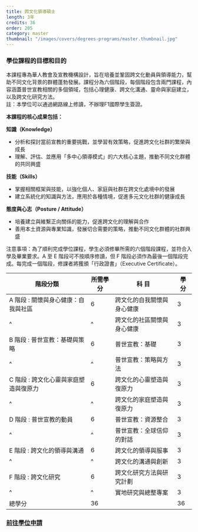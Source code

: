 ```yaml
---
title: 跨文化領導碩士
length: 3年
credits: 36
order: 205  
category: master
thumbnail: "/images/covers/degrees-programs/master.thumbnail.jpg"
---
```


### 學位課程的目標和目的

本課程專為華人教會及宣教機構設計，旨在培養並鞏固跨文化動員與領導能力，幫助不同文化背景的群體蓬勃發展。課程分為六個階段，每個階段包含兩門課程，內容涵蓋普世宣教相關的多個領域，包括心理健康、跨文化溝通、靈命與家庭建立，以及跨文化研究方法。\
註：本學位可以通過網路線上修讀，不辦理F1國際學生簽證。

**本課程的核心成果包括：**

**知識（Knowledge）**
 - 分析和探討當前宣教的重要挑戰，並學習有效策略，促進跨文化社群的繁榮與成長
 - 理解、評估、並應用「多中心領導模式」的六大核心主題，推動不同文化群體的共同興盛

**技能（Skills）**
 - 掌握相關框架與技能，以強化個人、家庭與社群在跨文化處境中的發展
 - 建立系統化的知識與方法，應用於各種情境，促進多元文化社群的健康成長

**態度與心志（Posture / Attitude）**
 - 培養建立與維繫正向關係的能力，促進跨文化的理解與合作
 - 善用本土資源與專業知識，發展切合需要的策略，推動不同文化群體的社群興盛

注意事項：為了順利完成學位課程，學生必須修畢所需的六個階段課程，並符合入學及畢業要求。A 至 E 階段可不按順序修讀，但 F 階段必須作為最後一個階段完成。每完成一個階段，修課者將獲頒「行政證書」（Executive Certificate）。

| 階段分類                      | 所需學分 | 科 目                                                                                                              | 學 分 |
| ----------------------------- | -------- | ------------------------------------------------------------------------------------------------------------------ | ----- |
| A 階段 : 關懷與身心健康：自我與社區 | 6        | 跨文化的自我關懷與身心健康                                                                                        | 3     |
| ^                                | ^         | 跨文化的社區關懷與身心健康                                                                                       | 3     |
| B 階段 : 普世宣教：基礎與策略 | 6        | 普世宣教：基礎                                                                                        | 3     |
| ^                                | ^         | 普世宣教：策略與方法                                                                                       | 3     |
| C 階段 : 跨文化心靈與家庭塑造與復原力 | 6        | 跨文化的心靈塑造與復原力                                                                                        | 3     |
| ^                                | ^         | 跨文化的家庭塑造與復原力                                                                                      | 3     |
| D 階段 : 普世宣教的動員 | 6        | 普世宣教：資源整合                                                                                       | 3     |
| ^                                | ^         | 普世宣教：全球信仰的對話                                                                                       | 3     |
| E 階段 : 跨文化的領導與溝通 | 6        | 跨文化的領導與服事                                                                                        | 3     |
| ^                                | ^         | 跨文化的溝通與創新                                                                                       | 3     |
| F 階段 : 跨文化研究 | 6        | 跨文化研究方法與研究計劃                                                                                        | 3     |
| ^                                | ^         | 實地研究與總整專案                                                                                       | 3     |
| 總學分                        | 36       |                                                                                                                    | 36    |

### [前往學位申請](/zh/admissions/application-procedure/master/)
